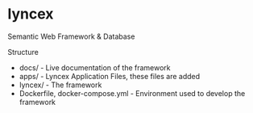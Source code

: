 # lyncex
Semantic Web Framework &amp; Database

Structure

* docs/ - Live documentation of the framework
* apps/ - Lyncex Application Files, these files are added 
* lyncex/ - The framework
* Dockerfile, docker-compose.yml - Environment used to develop the framework

